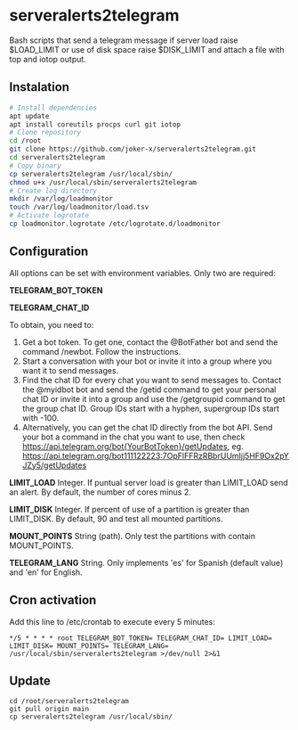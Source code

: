 # serveralerts2telegram
Bash scripts that send a telegram message if server load raise $LOAD_LIMIT or use of disk space raise $DISK_LIMIT and attach a file with top and iotop output.

## Instalation

```bash
# Install dependencies
apt update
apt install coreutils procps curl git iotop
# Clone repository
cd /root
git clone https://github.com/joker-x/serveralerts2telegram.git
cd serveralerts2telegram
# Copy binary
cp serveralerts2telegram /usr/local/sbin/
chmod u+x /usr/local/sbin/serveralerts2telegram
# Create log directory
mkdir /var/log/loadmonitor
touch /var/log/loadmonitor/load.tsv
# Activate logrotate
cp loadmonitor.logrotate /etc/logrotate.d/loadmonitor
```

## Configuration

All options can be set with environment variables. Only two are required:

**TELEGRAM_BOT_TOKEN**

**TELEGRAM_CHAT_ID**

To obtain, you need to:

1. Get a bot token. To get one, contact the @BotFather bot and send the command /newbot. Follow the instructions.
2. Start a conversation with your bot or invite it into a group where you want it to send messages.
3. Find the chat ID for every chat you want to send messages to. Contact the @myidbot bot and send the /getid command to get your personal chat ID or invite it into a group and use the /getgroupid command to get the group chat ID. Group IDs start with a hyphen, supergroup IDs start with -100.
4. Alternatively, you can get the chat ID directly from the bot API. Send your bot a command in the chat you want to use, then check https://api.telegram.org/bot{YourBotToken}/getUpdates, eg. https://api.telegram.org/bot111122223:7OpFlFFRzRBbrUUmIjj5HF9Ox2pYJZy5/getUpdates

**LIMIT_LOAD**
Integer. If puntual server load is greater than LIMIT_LOAD send an alert. By default, the number of cores minus 2.

**LIMIT_DISK**
Integer. If percent of use of a partition is greater than LIMIT_DISK. By default, 90 and test all mounted partitions.

**MOUNT_POINTS**
String (path). Only test the partitions with contain MOUNT_POINTS.

**TELEGRAM_LANG**
String. Only implements 'es' for Spanish (default value) and 'en' for English.

## Cron activation

Add this line to /etc/crontab to execute every 5 minutes:

```
*/5 * * * * root TELEGRAM_BOT_TOKEN= TELEGRAM_CHAT_ID= LIMIT_LOAD= LIMIT_DISK= MOUNT_POINTS= TELEGRAM_LANG= /usr/local/sbin/serveralerts2telegram >/dev/null 2>&1
```

## Update

```
cd /root/serveralerts2telegram
git pull origin main
cp serveralerts2telegram /usr/local/sbin/
```

